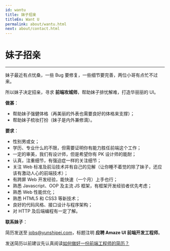 ```yaml
---
id: wantu
title: 妹子招亲
titleEn: Want U
permalink: about/wantu.html
next: about/contact.html
---
```


# 妹子招亲
---

妹子最近有点忧桑，一些 Bug 要修复，一些细节要完善，两位小哥有点忙不过来。

所以妹子决定招亲，寻求 __前端攻城师__，帮助妹子排忧解难，打造华丽丽的 UI。



__做甚__：

- 帮助妹子强健体格（再美丽的外表也需要良好的体格来支撑）；
- 帮助妹子梳妆打扮（妹子是内外兼修滴）。

__要求__：

- 性别男或女；
- 学历、专业什么的不限，但需要证明你有能力胜任前端这个工作；
- 一定的审美，我们有设计师，但是希望你有 PK 设计师的能耐；
- 认真，注重细节，有强迫症一样的关注细节；
- 关注 Web 标准及前沿技术并有自己的见解（让你睡不着觉的除了妹子，还应该有激动人心的前端技术）；
- 有跨屏 Web 开发经验，能快速（一个月）上手也行；
- 熟悉 Javascript、OOP 及主流 JS 框架，有框架开发经验者优先考虑；
- 熟悉 Web 性能优化；
- 熟悉 HTML5 和 CSS3 等新技术；
- 良好的代码风格、接口设计与程序架构；
- 对 HTTP 及后端编程有一定了解。


__联系妹子__：

简历发送至 jobs@yunshipei.com，标题注明 __应聘 Amaze UI 前端开发工程师__。

发送简历以前建议先认真阅读[如何做好一份前端工程师的简历？](http://www.blueidea.com/news/other/2009/6416.asp)

